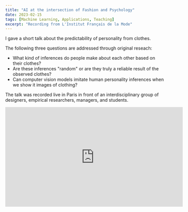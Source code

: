 ```yaml
---
title: "AI at the intersection of Fashion and Psychology"
date: 2023-02-15
tags: [Machine Learning, Applications, Teaching]
excerpt: "Recording from L'Institut Français de la Mode"
---
```


I gave a short talk about the predictability of personality from clothes.

The following three questions are addressed through original reseach:

<ul>
  <li>What kind of inferences do people make about each other based on their clothes?</li>
  <li>Are these inferences "random" or are they truly a reliable result of the observed clothes?</li>
  <li>Can computer vision models imitate human personality inferences when we show it images of clothing?</li>
</ul>

The talk was recorded live in Paris in front of an interdisciplinary group of designers, empirical researchers, managers, and students.


<iframe width="560" height="315" src="https://www.youtube.com/watch?v=cBJl8YyTZjA" frameborder="0" allow="autoplay; encrypted-media" allowfullscreen></iframe>
